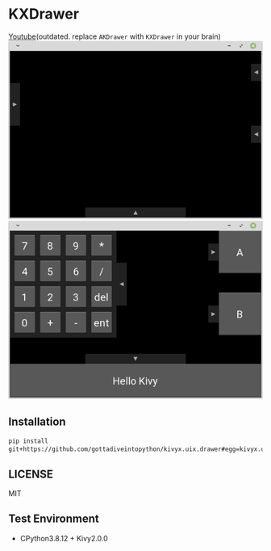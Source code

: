 # KXDrawer

[Youtube](https://www.youtube.com/watch?v=kXR0Bh5cgrw)(outdated. replace `AKDrawer` with `KXDrawer` in your brain)  
![](screenshot/0001.png)
![](screenshot/0002.png)

## Installation

```
pip install git+https://github.com/gottadiveintopython/kivyx.uix.drawer#egg=kivyx.uix.drawer
```

## LICENSE

MIT

## Test Environment

- CPython3.8.12 + Kivy2.0.0
